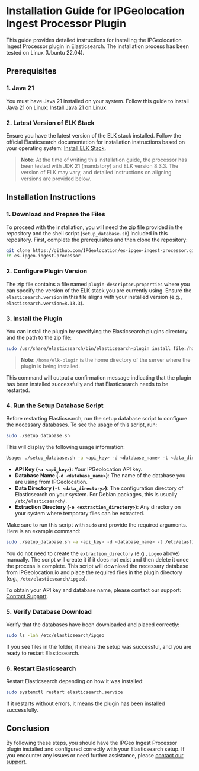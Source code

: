 # Installation Guide for IPGeolocation Ingest Processor Plugin

This guide provides detailed instructions for installing the IPGeolocation Ingest Processor plugin in Elasticsearch. The installation process has been tested on Linux (Ubuntu 22.04).

## Prerequisites

### 1. Java 21
You must have Java 21 installed on your system. Follow this guide to install Java 21 on Linux: [Install Java 21 on Linux](https://www.oracle.com/java/technologies/javase/jdk21-archive-downloads.html).

### 2. Latest Version of ELK Stack
Ensure you have the latest version of the ELK stack installed. Follow the official Elasticsearch documentation for installation instructions based on your operating system: [Install ELK Stack](https://www.elastic.co/guide/en/elastic-stack/current/installing-elastic-stack.html).

> **Note**: At the time of writing this installation guide, the processor has been tested with JDK 21 (mandatory) and ELK version 8.3.3. The version of ELK may vary, and detailed instructions on aligning versions are provided below.

## Installation Instructions

### 1. Download and Prepare the Files

To proceed with the installation, you will need the zip file provided in the repository and the shell script (`setup_database.sh`) included in this repository. First, complete the prerequisites and then clone the repository:

```sh
git clone https://github.com/IPGeolocation/es-ipgeo-ingest-processor.git
cd es-ipgeo-ingest-processor
```

### 2. Configure Plugin Version

The zip file contains a file named `plugin-descriptor.properties` where you can specify the version of the ELK stack you are currently using. Ensure the `elasticsearch.version` in this file aligns with your installed version (e.g., `elasticsearch.version=8.13.3`).

### 3. Install the Plugin

You can install the plugin by specifying the Elasticsearch plugins directory and the path to the zip file:

```sh
sudo /usr/share/elasticsearch/bin/elasticsearch-plugin install file:/home/elk-plugin/es-ipgeo-ingest-processor.zip
```
> **Note**: `/home/elk-plugin` is the home directory of the server where the plugin is being installed.

This command will output a confirmation message indicating that the plugin has been installed successfully and that Elasticsearch needs to be restarted.

### 4. Run the Setup Database Script

Before restarting Elasticsearch, run the setup database script to configure the necessary databases. To see the usage of this script, run:

```sh
sudo ./setup_database.sh
```

This will display the following usage information:

```sh
Usage: ./setup_database.sh -a <api_key> -d <database_name> -t <data_directory> -e <extraction_directory>
```

- **API Key (`-a <api_key>`)**: Your IPGeolocation API key.
- **Database Name (`-d <database_name>`)**: The name of the database you are using from IPGeolocation.
- **Data Directory (`-t <data_directory>`)**: The configuration directory of Elasticsearch on your system. For Debian packages, this is usually `/etc/elasticsearch/`.
- **Extraction Directory (`-e <extraction_directory>`)**: Any directory on your system where temporary files can be extracted.

Make sure to run this script with `sudo` and provide the required arguments. Here is an example command:

```sh
sudo ./setup_database.sh -a <api_key> -d <database_name> -t /etc/elasticsearch/ipgeo -e /home/elk-plugin/ipgeo
```

You do not need to create the `extraction_directory` (e.g., `ipgeo` above) manually. The script will create it if it does not exist and then delete it once the process is complete. This script will download the necessary database from IPGeolocation.io and place the required files in the plugin directory (e.g., `/etc/elasticsearch/ipgeo`).

To obtain your API key and database name, please contact our support: [Contact Support](https://ipgeolocation.io/contact.html).

### 5. Verify Database Download

Verify that the databases have been downloaded and placed correctly:

```sh
sudo ls -lah /etc/elasticsearch/ipgeo
```

If you see files in the folder, it means the setup was successful, and you are ready to restart Elasticsearch.

### 6. Restart Elasticsearch

Restart Elasticsearch depending on how it was installed:

```sh
sudo systemctl restart elasticsearch.service
```

If it restarts without errors, it means the plugin has been installed successfully.

## Conclusion

By following these steps, you should have the IPGeo Ingest Processor plugin installed and configured correctly with your Elasticsearch setup. If you encounter any issues or need further assistance, please [contact our support](https://ipgeolocation.io/contact.html).
